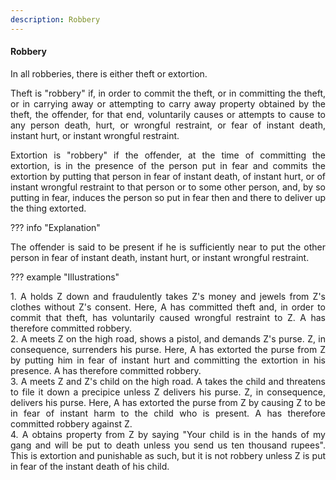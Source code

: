```yaml
---
description: Robbery
---
```


#### Robbery
<div style="text-align: justify">

In all robberies, there is either theft or extortion.

</p>

Theft is "robbery" if, in order to commit the theft, or in committing the theft, or in carrying away or attempting to carry away property obtained by the theft, the offender, for that end, voluntarily causes or attempts to cause to any person death, hurt, or wrongful restraint, or fear of instant death, instant hurt, or instant wrongful restraint.

</p>

Extortion is "robbery" if the offender, at the time of committing the extortion, is in the presence of the person put in fear and commits the extortion by putting that person in fear of instant death, of instant hurt, or of instant wrongful restraint to that person or to some other person, and, by so putting in fear, induces the person so put in fear then and there to deliver up the thing extorted.

</div>

??? info "Explanation"
    <div style="text-align: justify"> The offender is said to be present if he is sufficiently near to put the other person in fear of instant death, instant hurt, or instant wrongful restraint.

??? example "Illustrations"
    <div style="text-align: justify"> 1. A holds Z down and fraudulently takes Z's money and jewels from Z's clothes without Z's consent. Here, A has committed theft and, in order to commit that theft, has voluntarily caused wrongful restraint to Z. A has therefore committed robbery.
    <div style="text-align: justify"> 2. A meets Z on the high road, shows a pistol, and demands Z's purse. Z, in consequence, surrenders his purse. Here, A has extorted the purse from Z by putting him in fear of instant hurt and committing the extortion in his presence. A has therefore committed robbery.
    <div style="text-align: justify"> 3. A meets Z and Z's child on the high road. A takes the child and threatens to file it down a precipice unless Z delivers his purse. Z, in consequence, delivers his purse. Here, A has extorted the purse from Z by causing Z to be in fear of instant harm to the child who is present. A has therefore committed robbery against Z.
    <div style="text-align: justify"> 4. A obtains property from Z by saying "Your child is in the hands of my gang and will be put to death unless you send us ten thousand rupees". This is extortion and punishable as such, but it is not robbery unless Z is put in fear of the instant death of his child.
